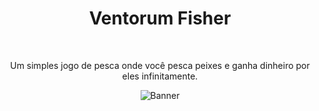 <div align = center>
  
# Ventorum Fisher

<br>

Um simples jogo de pesca onde você pesca peixes e ganha dinheiro por eles infinitamente.

![Banner]

</div>

<!----------------------------------[ Links ]---------------------------------->
[Banner]: github/banner.jpg
